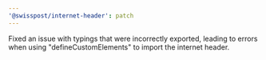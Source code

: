 ```yaml
---
'@swisspost/internet-header': patch
---
```


Fixed an issue with typings that were incorrectly exported, leading to errors when using "defineCustomElements" to import the internet header.
